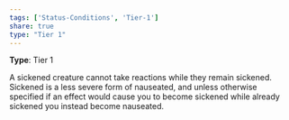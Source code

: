 ```yaml
---
tags: ['Status-Conditions', 'Tier-1']
share: true
type: "Tier 1"
---
```

**Type**: Tier 1

A sickened creature cannot take reactions while they remain sickened. Sickened is a less severe form of nauseated, and unless otherwise specified if an effect would cause you to become sickened while already sickened you instead become nauseated.